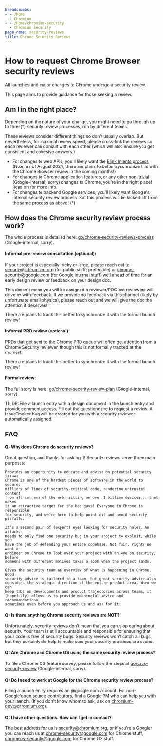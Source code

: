 ```yaml
---
breadcrumbs:
- - /Home
  - Chromium
- - /Home/chromium-security
  - Chromium Security
page_name: security-reviews
title: Chrome Security Reviews
---
```


# How to request Chrome Browser security reviews

All launches and major changes to Chrome undergo a security review.

This page aims to provide guidance for those seeking a review.

## Am I in the right place?

Depending on the nature of your change, you might need to go through up to three(*) security
review processes, run by different teams.

These reviews consider different things so don't usually overlap. But nevertheless,
for maximal review speed, please cross-link the reviews so each reviewer can consult with
each other (which will also ensure you get consistent and cohesive answers.)

- For changes to web APIs, you'll likely want the
[Blink intents process](https://www.chromium.org/blink/launching-features/) (Note, as of
August 2024, there are plans to better synchronize this with the Chrome Browser review
in the coming months!)
- For changes to Chrome application features, or any other
[non-trivial](http://go/chrome-launch#criteria) (Google-internal, sorry) changes to Chrome,
you're in the right place! Read on for more info.
- For changes to backend Google services, you'll likely want Google's internal security review
process. But this process will be kicked off from the same process as above! (*)

## How does the Chrome security review process work?

The whole process is detailed here:
[go/chrome-security-reviews-process](https://go/chrome-security-reviews-process)
(Google-internal, sorry).

#### Informal pre-review consultation (optional):

If your project is especially tricky or large, please reach out to security@chromium.org
(for public stuff; preferable) or chrome-security@google.com (for Google internal stuff)
well ahead of time for an early design review or feedback on your design doc.

This doesn't mean you will be assigned a reviewer/POC but reviewers will drive by with
feedback. If we provide no feedback via this channel (likely by unfortunate email physics),
please reach out and we will give the doc the attention it deserves!

There are plans to track this better to synchronize it with the formal launch review!

#### Informal PRD review (optional):

PRDs that get sent to the Chrome PRD queue will often get attention from a Chrome Security
reviewer, though this is not formally tracked at the moment.

There are plans to track this better to synchronize it with the formal launch review!

#### Formal review:

The full story is here:
[go/chrome-security-review-plan](http://go/chrome-security-launch-process)
(Google-internal, sorry).

TL;DR: File a launch entry with a design document in the launch entry and provide comment
access. Fill out the questionnaire to request a review.
A IssueTracker bug will be created for you with a security reviewer automatically assigned.

## FAQ

#### Q: Why does Chrome do security reviews?

Great question, and thanks for asking it! Security reviews serve three main
purposes:

    Provides an opportunity to educate and advise on potential security issues.
    Chrome is one of the hardest pieces of software in the world to secure:
    millions of lines of security-critical code, rendering untrusted content
    from all corners of the web, sitting on over 1 billion devices... that makes
    it an attractive target for the bad guys! Everyone in Chrome is responsible
    for security, and we're here to help point out and avoid security pitfalls.

    It’s a second pair of (expert) eyes looking for security holes. An attacker
    needs to only find one security bug in your project to exploit, while you
    have the job of defending your entire codebase. Not fair, right? We want an
    engineer on Chrome to look over your project with an eye on security, before
    someone with different motives takes a look when the project lands.

    Gives the security team an overview of what is happening in Chrome. Good
    security advice is tailored to a team, but great security advice also
    considers the strategic direction of the entire product area. When we can
    keep tabs on developments and product trajectories across teams, it
    (hopefully) allows us to provide meaningful advice and recommendations,
    sometimes even before you approach us and ask for it!

#### Q: Is there anything Chrome security reviews are NOT?

Unfortunately, security reviews don’t mean that you can stop caring about
security. Your team is still accountable and responsible for ensuring that your
code is free of security bugs. Security reviews won’t catch all bugs, but they
certainly do help to make sure your security practices are sound.

#### Q: Are Chrome and Chrome OS using the same security review process?

To file a Chrome OS feature survey, please follow the steps at
[go/cros-security-review](http://go/cros-security-review) (Google-internal, sorry).

#### Q: Do I need to work at Google for the Chrome security review process?

Filing a launch entry requires an @google.com account. For
non-Google/open source contributors, find a Google PM who can help you with your
launch. (If you don't know whom to ask, ask on chromium-dev@chromium.org).

#### Q: I have other questions. How can I get in contact?

The best address for us is security@chromium.org, or if you’re a Googler you can
reach us at chrome-security@google.com for Chrome stuff,
chromeos-security@google.com for Chrome OS stuff.

